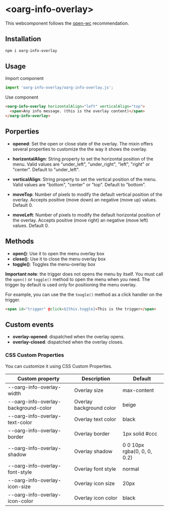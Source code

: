 # \<oarg-info-overlay>

This webcomponent follows the [open-wc](https://github.com/open-wc/open-wc) recommendation.

## Installation

```bash
npm i oarg-info-overlay
```

## Usage

Import component

```javascript
import 'oarg-info-overlay/oarg-info-overlay.js';
```

Use component

```html
<oarg-info-overlay horizontalAlign="left" verticalAlign="top">
  <span>Any info message. (this is the overlay content)</span>
</oarg-info-overlay>
```

## Porperties
- **opened**: Set the open or close state of the overlay. 
The mixin offers several properties to customize the the way it shows the overlay.

- **horizontalAlign**: String property to set the horizontal position of the menu. Valid values are "under_left", "under_right", "left", "right" or "center". Default to "under_left".

- **verticalAlign**: String property to set the vertical position of the menu. Valid values are "bottom", "center" or "top". Default to "bottom".

- **moveTop**: Number of pixels to modify the default vertical position of the overlay. Accepts positive (move down) an negative (move up) values. Default 0.

- **moveLeft**: Number of pixels to modify the default horizontal position of the overlay. Accepts positive (move right) an negative (move left) values. Default 0.

## Methods

- **open()**: Use it to open the menu overlay box
- **close()**: Use it to close the menu overlay box
- **toggle()**: Toggles the menu-overlay box

**Important note**: the trigger does not opens the menu by itself. You must call the ```open()``` or ```toggle()``` method to open the menu when you need. The trigger by default is used only for positioning the menu overlay.

For example, you can use the the ```toogle()``` method as a click handler on the trigger.

```html
<span id="trigger" @click=${this.toggle}>This is the trigger</span>
```

## Custom events

- **overlay-opened**: dispatched when the overlay opens.
- **overlay-closed**: dispatched when the overlay closes.

### CSS Custom Properties

You can customize it using CSS Custom Properties.

Custom property | Description | Default
----------------|-------------|---------
--oarg-info-overlay-width | Overlay size | max-content
--oarg-info-overlay-background-color | Overlay background color | beige
--oarg-info-overlay-text-color | Overlay text color | black
--oarg-info-overlay-border | Overlay border | 1px solid #ccc
--oarg-info-overlay-shadow | Overlay shadow | 0 0 10px rgba(0, 0, 0, 0.2)
--oarg-info-overlay-font-style | Overlay font style | normal
--oarg-info-overlay-icon-size | Overlay icon size | 20px
--oarg-info-overlay-icon-color | Overlay icon color | black